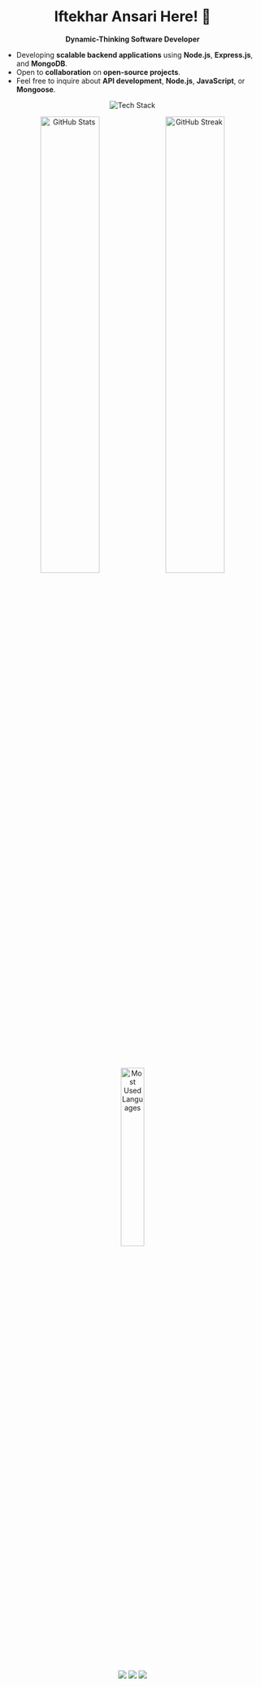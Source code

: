 <div align="center">

# Iftekhar Ansari Here! 👋

**Dynamic-Thinking Software Developer**

</div>

- Developing **scalable backend applications** using **Node.js**, **Express.js**, and **MongoDB**.
- Open to **collaboration** on **open-source projects**.
- Feel free to inquire about **API development**, **Node.js**, **JavaScript**, or **Mongoose**.

<div align="center">
  <img src="https://skillicons.dev/icons?i=js,nodejs,express,mongodb,git,github,vscode,postman" alt="Tech Stack" />
</div>

<p align="center">
  <img width="48%" src="https://github-readme-stats.vercel.app/api?username=iftekhar0six&show_icons=true&theme=radical" alt="GitHub Stats" />
  <img width="48%" src="https://github-readme-streak-stats.herokuapp.com/?user=iftekhar0six&theme=radical" alt="GitHub Streak" />
  <img width="30%" src="https://github-readme-stats.vercel.app/api/top-langs/?username=iftekhar0six&theme=radical&layout=compact" alt="Most Used Languages" />
</p>

<p align="center">
  <a href="https://www.linkedin.com/in/iftekharansari/" target="_blank"><img align="center" src="https://img.shields.io/badge/LinkedIn-0077B5?style=for-the-badge&logo=linkedin&logoColor=white" /></a>
  <a href="https://twitter.com/iftekhar0six" target="_blank"><img align="center" src="https://img.shields.io/badge/Twitter-1DA1F2?style=for-the-badge&logo=twitter&logoColor=white" /></a>
  <a href="mailto:iftekhar0six@gmail.com" target="_blank"><img align="center" src="https://img.shields.io/badge/Email-D14836?style=for-the-badge&logo=gmail&logoColor=white" /></a>
</p>
